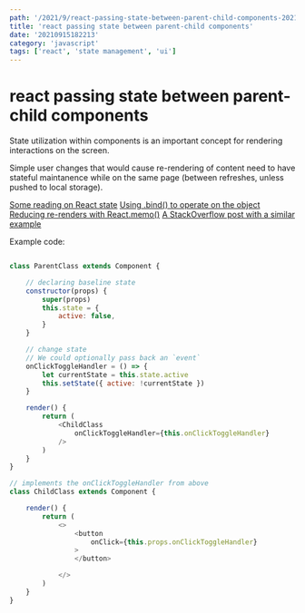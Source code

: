 ```yaml
---
path: '/2021/9/react-passing-state-between-parent-child-components-20210915182213'
title: 'react passing state between parent-child components'
date: '20210915182213'
category: 'javascript'
tags: ['react', 'state management', 'ui']
---
```


# react passing state between parent-child components
State utilization within components is an important concept for rendering interactions
on the screen.

Simple user changes that would cause re-rendering of content need to have stateful
maintanence while on the same page (between refreshes, unless pushed to local storage).

[Some reading on React state](https://reactjs.org/docs/state-and-lifecycle.html)
[Using .bind() to operate on the object](https://medium.com/webmonkeys/properly-using-bind-in-react-2e5c7e62bdb8)
[Reducing re-renders with React.memo()](https://scotch.io/tutorials/react-166-reactmemo-for-functional-components-rendering-control)
[A StackOverflow post with a similar example](https://stackoverflow.com/a/45846730/12387496)

Example code:

```javascript

class ParentClass extends Component {

    // declaring baseline state
    constructor(props) {
        super(props)
        this.state = {
            active: false,
        }
    }

    // change state
    // We could optionally pass back an `event`
    onClickToggleHandler = () => {
        let currentState = this.state.active
        this.setState({ active: !currentState })
    }

    render() {
        return (
            <ChildClass
                onClickToggleHandler={this.onClickToggleHandler}
            />
        )
    }
}

// implements the onClickToggleHandler from above
class ChildClass extends Component {

    render() {
        return (
            <>
                <button
                    onClick={this.props.onClickToggleHandler}
                >
                </button>

            </>
        )
    }
}

```

